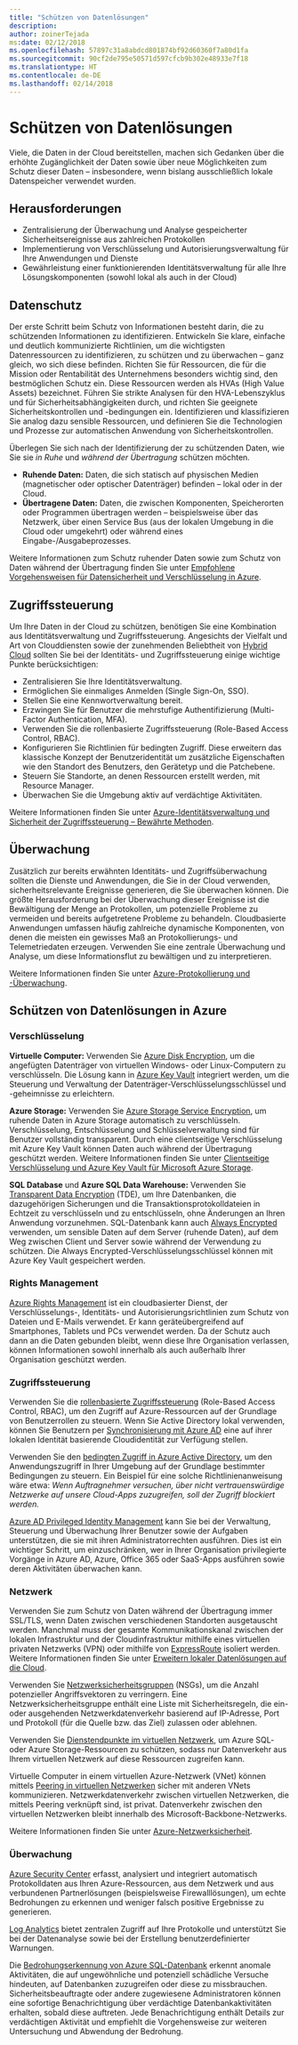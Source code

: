 ```yaml
---
title: "Schützen von Datenlösungen"
description: 
author: zoinerTejada
ms:date: 02/12/2018
ms.openlocfilehash: 57897c31a8abdcd801874bf92d60360f7a80d1fa
ms.sourcegitcommit: 90cf2de795e50571d597cfcb9b302e48933e7f18
ms.translationtype: HT
ms.contentlocale: de-DE
ms.lasthandoff: 02/14/2018
---
```

# <a name="securing-data-solutions"></a>Schützen von Datenlösungen

Viele, die Daten in der Cloud bereitstellen, machen sich Gedanken über die erhöhte Zugänglichkeit der Daten sowie über neue Möglichkeiten zum Schutz dieser Daten – insbesondere, wenn bislang ausschließlich lokale Datenspeicher verwendet wurden.

## <a name="challenges"></a>Herausforderungen

* Zentralisierung der Überwachung und Analyse gespeicherter Sicherheitsereignisse aus zahlreichen Protokollen
* Implementierung von Verschlüsselung und Autorisierungsverwaltung für Ihre Anwendungen und Dienste
* Gewährleistung einer funktionierenden Identitätsverwaltung für alle Ihre Lösungskomponenten (sowohl lokal als auch in der Cloud)

## <a name="data-protection"></a>Datenschutz

Der erste Schritt beim Schutz von Informationen besteht darin, die zu schützenden Informationen zu identifizieren. Entwickeln Sie klare, einfache und deutlich kommunizierte Richtlinien, um die wichtigsten Datenressourcen zu identifizieren, zu schützen und zu überwachen – ganz gleich, wo sich diese befinden. Richten Sie für Ressourcen, die für die Mission oder Rentabilität des Unternehmens besonders wichtig sind, den bestmöglichen Schutz ein. Diese Ressourcen werden als HVAs (High Value Assets) bezeichnet. Führen Sie strikte Analysen für den HVA-Lebenszyklus und für Sicherheitsabhängigkeiten durch, und richten Sie geeignete Sicherheitskontrollen und -bedingungen ein. Identifizieren und klassifizieren Sie analog dazu sensible Ressourcen, und definieren Sie die Technologien und Prozesse zur automatischen Anwendung von Sicherheitskontrollen.

Überlegen Sie sich nach der Identifizierung der zu schützenden Daten, wie Sie sie *in Ruhe* und *während der Übertragung* schützen möchten.

* **Ruhende Daten:** Daten, die sich statisch auf physischen Medien (magnetischer oder optischer Datenträger) befinden – lokal oder in der Cloud.
* **Übertragene Daten:** Daten, die zwischen Komponenten, Speicherorten oder Programmen übertragen werden – beispielsweise über das Netzwerk, über einen Service Bus (aus der lokalen Umgebung in die Cloud oder umgekehrt) oder während eines Eingabe-/Ausgabeprozesses.

Weitere Informationen zum Schutz ruhender Daten sowie zum Schutz von Daten während der Übertragung finden Sie unter [Empfohlene Vorgehensweisen für Datensicherheit und Verschlüsselung in Azure](/azure/security/azure-security-data-encryption-best-practices).

## <a name="access-control"></a>Zugriffssteuerung

Um Ihre Daten in der Cloud zu schützen, benötigen Sie eine Kombination aus Identitätsverwaltung und Zugriffssteuerung. Angesichts der Vielfalt und Art von Clouddiensten sowie der zunehmenden Beliebtheit von [Hybrid Cloud](../scenarios/hybrid-on-premises-and-cloud.md) sollten Sie bei der Identitäts- und Zugriffssteuerung einige wichtige Punkte berücksichtigen:

* Zentralisieren Sie Ihre Identitätsverwaltung.
* Ermöglichen Sie einmaliges Anmelden (Single Sign-On, SSO).
* Stellen Sie eine Kennwortverwaltung bereit.
* Erzwingen Sie für Benutzer die mehrstufige Authentifizierung (Multi-Factor Authentication, MFA).
* Verwenden Sie die rollenbasierte Zugriffssteuerung (Role-Based Access Control, RBAC).
* Konfigurieren Sie Richtlinien für bedingten Zugriff. Diese erweitern das klassische Konzept der Benutzeridentität um zusätzliche Eigenschaften wie den Standort des Benutzers, den Gerätetyp und die Patchebene.
* Steuern Sie Standorte, an denen Ressourcen erstellt werden, mit Resource Manager.
* Überwachen Sie die Umgebung aktiv auf verdächtige Aktivitäten.

Weitere Informationen finden Sie unter [Azure-Identitätsverwaltung und Sicherheit der Zugriffssteuerung – Bewährte Methoden](/azure/security/azure-security-identity-management-best-practices).

## <a name="auditing"></a>Überwachung

Zusätzlich zur bereits erwähnten Identitäts- und Zugriffsüberwachung sollten die Dienste und Anwendungen, die Sie in der Cloud verwenden, sicherheitsrelevante Ereignisse generieren, die Sie überwachen können. Die größte Herausforderung bei der Überwachung dieser Ereignisse ist die Bewältigung der Menge an Protokollen, um potenzielle Probleme zu vermeiden und bereits aufgetretene Probleme zu behandeln. Cloudbasierte Anwendungen umfassen häufig zahlreiche dynamische Komponenten, von denen die meisten ein gewisses Maß an Protokollierungs- und Telemetriedaten erzeugen. Verwenden Sie eine zentrale Überwachung und Analyse, um diese Informationsflut zu bewältigen und zu interpretieren.

Weitere Informationen finden Sie unter [Azure-Protokollierung und -Überwachung](/azure/security/azure-log-audit).



## <a name="securing-data-solutions-in-azure"></a>Schützen von Datenlösungen in Azure

### <a name="encryption"></a>Verschlüsselung

**Virtuelle Computer:** Verwenden Sie [Azure Disk Encryption](/azure/security/azure-security-disk-encryption), um die angefügten Datenträger von virtuellen Windows- oder Linux-Computern zu verschlüsseln. Die Lösung kann in [Azure Key Vault](/azure/key-vault/) integriert werden, um die Steuerung und Verwaltung der Datenträger-Verschlüsselungsschlüssel und -geheimnisse zu erleichtern. 

**Azure Storage:** Verwenden Sie [Azure Storage Service Encryption](/azure/storage/common/storage-service-encryption), um ruhende Daten in Azure Storage automatisch zu verschlüsseln. Verschlüsselung, Entschlüsselung und Schlüsselverwaltung sind für Benutzer vollständig transparent. Durch eine clientseitige Verschlüsselung mit Azure Key Vault können Daten auch während der Übertragung geschützt werden. Weitere Informationen finden Sie unter [Clientseitige Verschlüsselung und Azure Key Vault für Microsoft Azure Storage](/azure/storage/common/storage-client-side-encryption).

**SQL Database** und **Azure SQL Data Warehouse:** Verwenden Sie [Transparent Data Encryption](/sql/relational-databases/security/encryption/transparent-data-encryption-azure-sql) (TDE), um Ihre Datenbanken, die dazugehörigen Sicherungen und die Transaktionsprotokolldateien in Echtzeit zu verschlüsseln und zu entschlüsseln, ohne Änderungen an Ihren Anwendung vorzunehmen. SQL-Datenbank kann auch [Always Encrypted](/azure/sql-database/sql-database-always-encrypted-azure-key-vault) verwenden, um sensible Daten auf dem Server (ruhende Daten), auf dem Weg zwischen Client und Server sowie während der Verwendung zu schützen. Die Always Encrypted-Verschlüsselungsschlüssel können mit Azure Key Vault gespeichert werden. 

### <a name="rights-management"></a>Rights Management

[Azure Rights Management](/information-protection/understand-explore/what-is-azure-rms) ist ein cloudbasierter Dienst, der Verschlüsselungs-, Identitäts- und Autorisierungsrichtlinien zum Schutz von Dateien und E-Mails verwendet. Er kann geräteübergreifend auf Smartphones, Tablets und PCs verwendet werden. Da der Schutz auch dann an die Daten gebunden bleibt, wenn diese Ihre Organisation verlassen, können Informationen sowohl innerhalb als auch außerhalb Ihrer Organisation geschützt werden.

### <a name="access-control"></a>Zugriffssteuerung

Verwenden Sie die [rollenbasierte Zugriffssteuerung](/azure/active-directory/role-based-access-control-what-is) (Role-Based Access Control, RBAC), um den Zugriff auf Azure-Ressourcen auf der Grundlage von Benutzerrollen zu steuern. Wenn Sie Active Directory lokal verwenden, können Sie Benutzern per [Synchronisierung mit Azure AD](/azure/active-directory/active-directory-hybrid-identity-design-considerations-directory-sync-requirements) eine auf ihrer lokalen Identität basierende Cloudidentität zur Verfügung stellen.

Verwenden Sie den [bedingten Zugriff in Azure Active Directory](/azure/active-directory/active-directory-conditional-access-azure-portal), um den Anwendungszugriff in Ihrer Umgebung auf der Grundlage bestimmter Bedingungen zu steuern. Ein Beispiel für eine solche Richtlinienanweisung wäre etwa: _Wenn Auftragnehmer versuchen, über nicht vertrauenswürdige Netzwerke auf unsere Cloud-Apps zuzugreifen, soll der Zugriff blockiert werden._ 

[Azure AD Privileged Identity Management](/azure/active-directory/active-directory-privileged-identity-management-configure) kann Sie bei der Verwaltung, Steuerung und Überwachung Ihrer Benutzer sowie der Aufgaben unterstützen, die sie mit ihren Administratorrechten ausführen. Dies ist ein wichtiger Schritt, um einzuschränken, wer in Ihrer Organisation privilegierte Vorgänge in Azure AD, Azure, Office 365 oder SaaS-Apps ausführen sowie deren Aktivitäten überwachen kann.

### <a name="network"></a>Netzwerk

Verwenden Sie zum Schutz von Daten während der Übertragung immer SSL/TLS, wenn Daten zwischen verschiedenen Standorten ausgetauscht werden. Manchmal muss der gesamte Kommunikationskanal zwischen der lokalen Infrastruktur und der Cloudinfrastruktur mithilfe eines virtuellen privaten Netzwerks (VPN) oder mithilfe von [ExpressRoute](/azure/expressroute/) isoliert werden. Weitere Informationen finden Sie unter [Erweitern lokaler Datenlösungen auf die Cloud](../scenarios/hybrid-on-premises-and-cloud.md).

Verwenden Sie [Netzwerksicherheitsgruppen](/azure/virtual-network/virtual-networks-nsg) (NSGs), um die Anzahl potenzieller Angriffsvektoren zu verringern. Eine Netzwerksicherheitsgruppe enthält eine Liste mit Sicherheitsregeln, die ein- oder ausgehenden Netzwerkdatenverkehr basierend auf IP-Adresse, Port und Protokoll (für die Quelle bzw. das Ziel) zulassen oder ablehnen. 

Verwenden Sie [Dienstendpunkte im virtuellen Netzwerk](/azure/virtual-network/virtual-network-service-endpoints-overview), um Azure SQL- oder Azure Storage-Ressourcen zu schützen, sodass nur Datenverkehr aus Ihrem virtuellen Netzwerk auf diese Ressourcen zugreifen kann.

Virtuelle Computer in einem virtuellen Azure-Netzwerk (VNet) können mittels [Peering in virtuellen Netzwerken](/azure/virtual-network/virtual-network-peering-overview) sicher mit anderen VNets kommunizieren. Netzwerkdatenverkehr zwischen virtuellen Netzwerken, die mittels Peering verknüpft sind, ist privat. Datenverkehr zwischen den virtuellen Netzwerken bleibt innerhalb des Microsoft-Backbone-Netzwerks.

Weitere Informationen finden Sie unter [Azure-Netzwerksicherheit](/azure/security/azure-network-security).

### <a name="monitoring"></a>Überwachung

[Azure Security Center](/azure/security-center/security-center-intro) erfasst, analysiert und integriert automatisch Protokolldaten aus Ihren Azure-Ressourcen, aus dem Netzwerk und aus verbundenen Partnerlösungen (beispielsweise Firewalllösungen), um echte Bedrohungen zu erkennen und weniger falsch positive Ergebnisse zu generieren. 

[Log Analytics](/azure/log-analytics/log-analytics-overview) bietet zentralen Zugriff auf Ihre Protokolle und unterstützt Sie bei der Datenanalyse sowie bei der Erstellung benutzerdefinierter Warnungen.

Die [Bedrohungserkennung von Azure SQL-Datenbank](/azure/sql-database/sql-database-threat-detection) erkennt anomale Aktivitäten, die auf ungewöhnliche und potenziell schädliche Versuche hindeuten, auf Datenbanken zuzugreifen oder diese zu missbrauchen. Sicherheitsbeauftragte oder andere zugewiesene Administratoren können eine sofortige Benachrichtigung über verdächtige Datenbankaktivitäten erhalten, sobald diese auftreten. Jede Benachrichtigung enthält Details zur verdächtigen Aktivität und empfiehlt die Vorgehensweise zur weiteren Untersuchung und Abwendung der Bedrohung.


